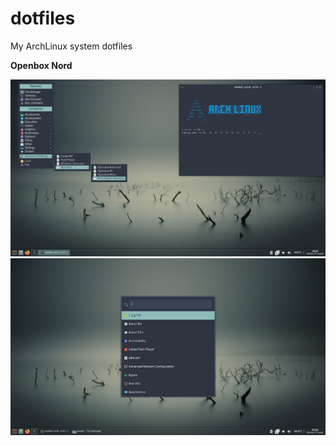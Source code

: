 # dotfiles
My ArchLinux system dotfiles

**Openbox Nord**

![Screenshot 1](Pictures/Screenshots/2020-08-10-003128_1366x768_scrot.png?raw=true)
![Screenshot 2](Pictures/Screenshots/2020-08-10-003221_1366x768_scrot.png?raw=true)
